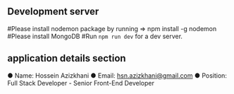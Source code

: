 ## Development server

#Please install nodemon package by running => npm install -g nodemon
#Please install MongoDB
#Run `npm run dev` for a dev server.

## application details section

● Name: Hossein Azizkhani
● Email: hsn.azizkhani@gmail.com
● Position: Full Stack Developer - Senior Front-End Developer
